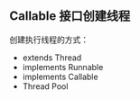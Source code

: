 ## Callable 接口创建线程 ##
创建执行线程的方式：
- extends Thread
- implements Runnable
- implements Callable
- Thread Pool
